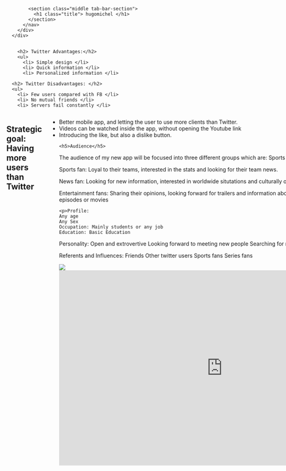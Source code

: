 <!doctype html>
<html class="no-js" lang="en">
  <head>
    <meta charset="utf-8" />
    <meta name="viewport" content="width=device-width, initial-scale=1.0" />
    <title>Twitter Competitor</title>
    <link rel="stylesheet" href="css/foundation.css" />
    <script src="js/vendor/modernizr.js"></script>
  
  </head>


<body>
  <div class="off-canvas-wrap" data-offcanvas>
        <div class="inner-wrap">
          <nav class="tab-bar">
            <section class="left-small">
              <a class="left-off-canvas-toggle menu-icon" href="#"><span></span></a>
            </section>

            <section class="middle tab-bar-section">
              <h1 class="title"> hugomichel </h1>
            </section>
          </nav>
        </div>
      </div>
<!---Primera division-->
 <div class="row"> 
  <div class="small-6 large-2 columns">
  		
  		<h2> Twitter Advantages:</h2>
  		<ul>
          <li> Simple design </li>
          <li> Quick information </li>
          <li> Personalized information </li>

      <h2> Twitter Disadvantages: </h2>
      <ul> 
        <li> Few users compared with FB </li>
        <li> No mutual friends </li>
        <li> Servers fail constantly </li>
  		
  </div>

<!--Segunda division-->
 <div class="small-6 large-8 columns">
 	<h2> Strategic goal: Having more users than Twitter</h2>
      <ul> 
        <li> Better mobile app, and letting the user to use more clients than Twitter.</li>
        <li> Videos can be watched inside the app, without opening the Youtube link </li>
        <li> Introducing the like, but also a dislike button.</li>
  

 	<h5>Audience</h5>
 	
  <p> The audience of my new app will be focused into three different groups which are: Sports fan, News fans and Entertainment fans</p>

  <p> Sports fan: Loyal to their teams, interested in the stats and looking for their team news. </p>
  <p> News fan: Looking for new information, interested in worldwide situtations and culturally open </p>
  <p> Entertainment fans: Sharing their opinions, looking forward for trailers and information about their series and reviwing new episodes or movies</p>

    <p>Profile: 
    Any age
    Any Sex
    Occupation: Mainly students or any job
    Education: Basic Education
  </p>


  <p>Personality:
   Open and extrovertive 
   Looking forward to meeting new people
   Searching for new information
   Thinking people
    </p>
   <p>Referents and Influences:
   Friends
   Other twitter users
   Sports fans
   Series fans
    </p>

 </p>

  <img src= "twittah.jpg">

  <div class="flex-video">
        
<iframe width="854" height="510" src="https://www.youtube.com/embed/bpOSxM0rNPM" frameborder="0" allowfullscreen></iframe>


 


  </div>



</body>
</html>


